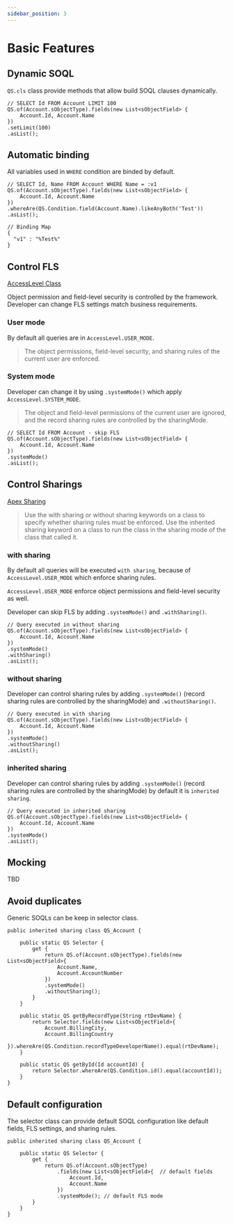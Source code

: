 ```yaml
---
sidebar_position: 3
---
```


# Basic Features

## Dynamic SOQL

`QS.cls` class provide methods that allow build SOQL clauses dynamically.

```apex
// SELECT Id FROM Account LIMIT 100
QS.of(Account.sObjectType).fields(new List<sObjectField> {
    Account.Id, Account.Name
})
.setLimit(100)
.asList();
```


## Automatic binding

All variables used in `WHERE` condition are binded by default.

```apex
// SELECT Id, Name FROM Account WHERE Name = :v1
QS.of(Account.sObjectType).fields(new List<sObjectField> {
    Account.Id, Account.Name
})
.whereAre(QS.Condition.field(Account.Name).likeAnyBoth('Test'))
.asList();
```

```apex
// Binding Map
{
  "v1" : "%Test%"
}
```

## Control FLS

[AccessLevel Class](https://developer.salesforce.com/docs/atlas.en-us.apexref.meta/apexref/apex_class_System_AccessLevel.htm)

Object permission and field-level security is controlled by the framework. Developer can change FLS settings match business requirements.

### User mode

By default all queries are in `AccessLevel.USER_MODE`.

> The object permissions, field-level security, and sharing rules of the current user are enforced.

### System mode

Developer can change it by using `.systemMode()` which apply `AccessLevel.SYSTEM_MODE`.

> The object and field-level permissions of the current user are ignored, and the record sharing rules are controlled by the sharingMode.

```apex
// SELECT Id FROM Account - skip FLS
QS.of(Account.sObjectType).fields(new List<sObjectField> {
    Account.Id, Account.Name
})
.systemMode()
.asList();
```

## Control Sharings

[Apex Sharing](https://developer.salesforce.com/docs/atlas.en-us.apexcode.meta/apexcode/apex_classes_keywords_sharing.htm)

> Use the with sharing or without sharing keywords on a class to specify whether sharing rules must be enforced. Use the inherited sharing keyword on a class to run the class in the sharing mode of the class that called it.

### with sharing

By default all queries will be executed `with sharing`, because of `AccessLevel.USER_MODE` which enforce sharing rules.

`AccessLevel.USER_MODE` enforce object permissions and field-level security as well.

Developer can skip FLS by adding `.systemMode()` and `.withSharing()`.

```apex
// Query executed in without sharing
QS.of(Account.sObjectType).fields(new List<sObjectField> {
    Account.Id, Account.Name
})
.systemMode()
.withSharing()
.asList();
```

### without sharing

Developer can control sharing rules by adding `.systemMode()` (record sharing rules are controlled by the sharingMode) and `.withoutSharing()`.

```apex
// Query executed in with sharing
QS.of(Account.sObjectType).fields(new List<sObjectField> {
    Account.Id, Account.Name
})
.systemMode()
.withoutSharing()
.asList();
```

### inherited sharing

Developer can control sharing rules by adding `.systemMode()` (record sharing rules are controlled by the sharingMode) by default it is `inherited sharing`.

```apex
// Query executed in inherited sharing
QS.of(Account.sObjectType).fields(new List<sObjectField> {
    Account.Id, Account.Name
})
.systemMode()
.asList();
```

## Mocking

TBD

## Avoid duplicates

Generic SOQLs can be keep in selector class.

```apex
public inherited sharing class QS_Account {

    public static QS Selector {
        get {
            return QS.of(Account.sObjectType).fields(new List<sObjectField>{
                Account.Name,
                Account.AccountNumber
            })
            .systemMode()
            .withoutSharing();
        }
    }

    public static QS getByRecordType(String rtDevName) {
        return Selector.fields(new List<sObjectField>{
            Account.BillingCity,
            Account.BillingCountry
        }).whereAre(QS.Condition.recordTypeDeveloperName().equal(rtDevName);
    }

    public static QS getById(Id accountId) {
        return Selector.whereAre(QS.Condition.id().equal(accountId));
    }
}
```

## Default configuration

The selector class can provide default SOQL configuration like default fields, FLS settings, and sharing rules.

```apex
public inherited sharing class QS_Account {

    public static QS Selector {
        get {
            return QS.of(Account.sObjectType)
                .fields(new List<sObjectField>{  // default fields
                    Account.Id,
                    Account.Name
                })
                .systemMode(); // default FLS mode
        }
    }
}
```
